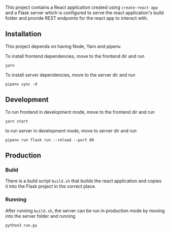 This project contains a React application created using `create-react-app` and
a Flask server which is configured to serve the react application's build
folder and provide REST endpoints for the react app to interact with.

## Installation

This project depends on having Node, Yarn and pipenv.

To install frontend dependencies, move to the frontend dir and run

`yarn`

To install server dependencies, move to the server dir and run

`pipenv sync -d`

## Development

To run frontend in development mode, move to the frontend dir and run

`yarn start`

to run server in development mode, move to server dir and run

`pipenv run flask run --reload --port 80`

## Production

### Build

There is a build script `build.sh` that builds the react application
and copies it into the Flask project in the correct place.

### Running

After running `build.sh`, the server can be run in production mode by
moving into the server folder and running

`python3 run.py`
